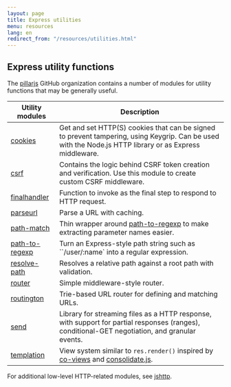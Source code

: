 ```yaml
---
layout: page
title: Express utilities
menu: resources
lang: en
redirect_from: "/resources/utilities.html"
---
```


## Express utility functions

The [pillarjs](https://github.com/pillarjs) GitHub organization contains a number of modules
for utility functions that may be generally useful.

| Utility modules | Description|
|-----------------|------------|
| [cookies](https://www.npmjs.com/package/cookies) | Get and set HTTP(S) cookies that can be signed to prevent tampering, using Keygrip. Can be used with the Node.js HTTP library or as Express middleware.|
| [csrf](https://www.npmjs.com/package/csrf) | Contains the logic behind CSRF token creation and verification.  Use this module to create custom CSRF middleware.|
| [finalhandler](https://www.npmjs.com/package/finalhandler) | Function to invoke as the final step to respond to HTTP request.|
| [parseurl](https://www.npmjs.com/package/parseurl) | Parse a URL with caching. |
| [path-match](https://www.npmjs.com/package/path-match) | Thin wrapper around [path-to-regexp](https://github.com/component/path-to-regexp) to make extracting parameter names easier.|
| [path-to-regexp](https://www.npmjs.com/package/path-to-regexp) | Turn an Express-style path string such as ``/user/:name` into a regular expression.|
| [resolve-path](https://www.npmjs.com/package/resolve-path) | Resolves a relative path against a root path with validation. |
| [router](https://www.npmjs.com/package/router) | Simple middleware-style router. |
| [routington](https://www.npmjs.com/package/routington) |  Trie-based URL router for defining and matching URLs. |
| [send](https://www.npmjs.com/package/send) | Library for streaming files as a HTTP response, with support for partial responses (ranges), conditional-GET negotiation, and granular events.|
| [templation](https://www.npmjs.com/package/templation) | View system similar to `res.render()` inspired by [co-views](https://github.com/visionmedia/co-views) and [consolidate.js](https://github.com/visionmedia/consolidate.js/). |


For additional low-level HTTP-related modules, see [jshttp](http://jshttp.github.io/).
